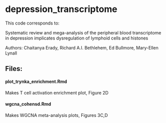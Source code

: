 # depression_transcriptome

This code corresponds to:

Systematic review and mega-analysis of the peripheral blood transcriptome in depression implicates dysregulation of lymphoid cells and histones

Authors: Chaitanya Erady, Richard A.I. Bethlehem, Ed Bullmore, Mary-Ellen Lynall

## Files:

#### plot_trynka_enrichment.Rmd
Makes T cell activation enrichment plot, Figure 2D

#### wgcna_cohensd.Rmd
Makes WGCNA meta-analysis plots, Figures 3C,D 
